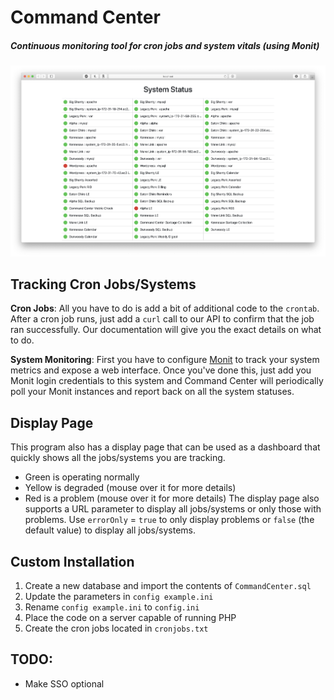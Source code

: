 # Command Center
##### Continuous monitoring tool for cron jobs and system vitals (using Monit)

![Screenshot](screenshot.png)

## Tracking Cron Jobs/Systems
__Cron Jobs__: All you have to do is add a bit of additional code to the `crontab`. After a cron job runs, just add a `curl` call to our API to confirm that the job ran successfully. Our documentation will give you the exact details on what to do.

__System Monitoring__: First you have to configure [Monit](https://mmonit.com/monit/) to track your system metrics and expose a web interface. Once you've done this, just add you Monit login credentials to this system and Command Center will periodically poll your Monit instances and report back on all the system statuses.

## Display Page
This program also has a display page that can be used as a dashboard that quickly shows all the jobs/systems you are tracking.
  - Green is operating normally
  - Yellow is degraded (mouse over it for more details)
  - Red is a problem (mouse over it for more details)
The display page also supports a URL parameter to display all jobs/systems or only those with problems.
Use `errorOnly` = `true` to only display problems or `false` (the default value) to display all jobs/systems.

## Custom Installation
1. Create a new database and import the contents of `CommandCenter.sql`
2. Update the parameters in `config example.ini`
3. Rename `config example.ini` to `config.ini`
5. Place the code on a server capable of running PHP
6. Create the cron jobs located in `cronjobs.txt`

## TODO: 
  - Make SSO optional
